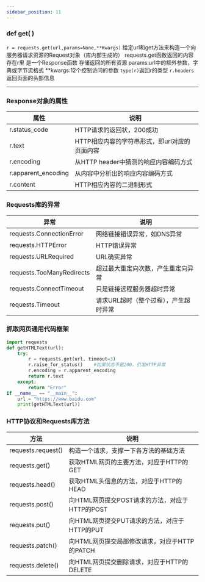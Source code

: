 ```yaml
---
sidebar_position: 11
---
```


### def get( )
`r = requests.get(url,params=None,**Kwargs)`
给定url和get方法来构造一个向服务器请求资源的Request对象（库内部生成的）
requests.get函数返回的内容存在r里 是一个Response函数 存储返回的所有资源
params:url中的额外参数，字典或字节流格式
\*\*kwargs:12个控制访问的参数
`type(r)`返回r的类型
`r.headers`返回页面的头部信息

***
### Response对象的属性
| 属性 | 说明 |
| --- | --- |
| r.status_code | HTTP请求的返回状，200成功 |
| r.text | HTTP相应内容的字符串形式，即url对应的页面内容 |
| r.encoding | 从HTTP header中猜测的响应内容编码方式 |
| r.apparent_encoding | 从内容中分析出的响应内容编码方式 |
| r.content | HTTP相应内容的二进制形式 |

### Requests库的异常

| 异常 | 说明 |
| --- | --- |
| requests.ConnectionError | 网络链接错误异常，如DNS异常 |
| requests.HTTPError | HTTP错误异常 |
| requests.URLRequired | URL确实异常 |
| requests.TooManyRedirects | 超过最大重定向次数，产生重定向异常 |
| requests.ConnectTimeout | 只是链接远程服务器超时异常 |
| requests.Timeout | 请求URL超时（整个过程），产生超时异常 |

### 抓取网页通用代码框架
```python
import requests
def getHTMLText(url):
	try:
		r = requests.get(url, timeout=3)
		r.raise_for_status()	#如果状态不是200，引发HTTP异常
		r.encoding = r.apparent_encoding
		return r.text
	except:
		return "Error"
if __name__ == "__main__":
	url = "https://www.baidu.com"
	print(getHTMLText(url))
```

### HTTP协议和Requests库方法

| 方法 | 说明 |
| --- | --- |
| requests.request() | 构造一个请求，支撑一下各方法的基础方法 |
| requests.get() | 获取HTML网页的主要方法，对应于HTTP的GET |
| requests.head() | 获取HTML头信息的方法，对应于HTTP的HEAD |
| requests.post() | 向HTML网页提交POST请求的方法，对应于HTTP的POST |
| requests.put() | 向HTML网页提交PUT请求的方法，对应于HTTP的PUT |
| requests.patch() | 向HTML网页提交局部修改请求，对应于HTTP的PATCH |
| requests.delete() | 向HTML网页提交删除请求，对应于HTTP的DELETE |
